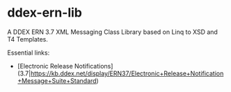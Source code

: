 ddex-ern-lib
============

A DDEX ERN 3.7 XML Messaging Class Library based on Linq to XSD and T4 Templates.

Essential links:

* [Electronic Release Notifications] (3.7|https://kb.ddex.net/display/ERN37/Electronic+Release+Notification+Message+Suite+Standard)
